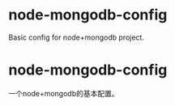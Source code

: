 # node-mongodb-config
Basic config for node+mongodb project.

# node-mongodb-config
一个node+mongodb的基本配置。

